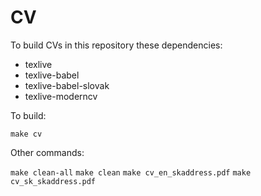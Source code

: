 # CV
To build CVs in this repository these dependencies:
* texlive
* texlive-babel
* texlive-babel-slovak
* texlive-moderncv

To build:

```make cv```

Other commands:

```make clean-all```
```make clean```
```make cv_en_skaddress.pdf```
```make cv_sk_skaddress.pdf```
